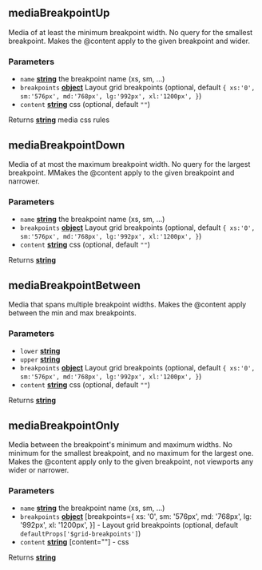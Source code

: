 <!-- Generated by documentation.js. Update this documentation by updating the source code. -->

## mediaBreakpointUp

Media of at least the minimum breakpoint width. No query for the smallest breakpoint. Makes the @content apply to the given breakpoint and wider.

### Parameters

-   `name` **[string][1]** the breakpoint name (xs, sm, ...)
-   `breakpoints` **[object][2]** Layout grid breakpoints (optional, default `{
    xs:'0',
    sm:'576px',
    md:'768px',
    lg:'992px',
    xl:'1200px',
    }`)
-   `content` **[string][1]** css (optional, default `""`)

Returns **[string][1]** media css rules

## mediaBreakpointDown

Media of at most the maximum breakpoint width. No query for the largest breakpoint. MMakes the @content apply to the given breakpoint and narrower.

### Parameters

-   `name` **[string][1]** the breakpoint name (xs, sm, ...)
-   `breakpoints` **[object][2]** Layout grid breakpoints (optional, default `{
    xs:'0',
    sm:'576px',
    md:'768px',
    lg:'992px',
    xl:'1200px',
    }`)
-   `content` **[string][1]** css (optional, default `""`)

Returns **[string][1]** 

## mediaBreakpointBetween

Media that spans multiple breakpoint widths. Makes the @content apply between the min and max breakpoints.

### Parameters

-   `lower` **[string][1]** 
-   `upper` **[string][1]** 
-   `breakpoints` **[object][2]** Layout grid breakpoints (optional, default `{
    xs:'0',
    sm:'576px',
    md:'768px',
    lg:'992px',
    xl:'1200px',
    }`)
-   `content` **[string][1]** css (optional, default `""`)

Returns **[string][1]** 

## mediaBreakpointOnly

Media between the breakpoint's minimum and maximum widths.
No minimum for the smallest breakpoint, and no maximum for the largest one.
Makes the @content apply only to the given breakpoint, not viewports any wider or narrower.

### Parameters

-   `name` **[string][1]** the breakpoint name (xs, sm, ...)
-   `breakpoints` **[object][2]** [breakpoints={
    xs: '0',
    sm: '576px',
    md: '768px',
    lg: '992px',
    xl: '1200px',
    }] - Layout grid breakpoints (optional, default `defaultProps['$grid-breakpoints']`)
-   `content` **[string][1]** [content=""] - css

Returns **[string][1]** 

[1]: https://developer.mozilla.org/docs/Web/JavaScript/Reference/Global_Objects/String

[2]: https://developer.mozilla.org/docs/Web/JavaScript/Reference/Global_Objects/Object
